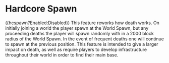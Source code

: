 # Hardcore Spawn
({hcspawn?Enabled:Disabled})
This feature reworks how death works. On initially joining a world the player spawn at the World Spawn, but any proceeding deaths the player  will spawn randomly with in a 2000 block radius of the World Spawn. 
In the event of frequent deaths one will continue to spawn at the previous position. This feature is intended to give a larger impact on death, as well as require players to develop infrastructure throughout their world in order to find their main base.